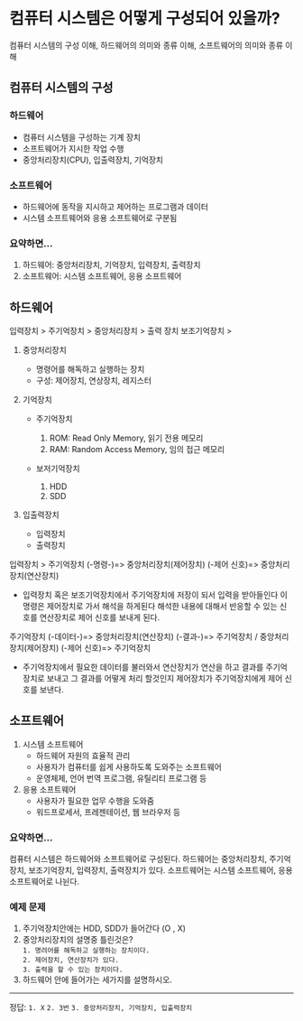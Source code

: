 # 컴퓨터 시스템은 어떻게 구성되어 있을까?

컴퓨터 시스템의 구성 이해, 하드웨어의 의미와 종류 이해, 소프트웨어의 의미와 종류 이해

## 컴퓨터 시스템의 구성

### 하드웨어
  - 컴퓨터 시스템을 구성하는 기계 장치
  - 소프트웨어가 지시한 작업 수행
  - 중앙처리장치(CPU), 입출력장치, 기억장치

### 소프트웨어
  - 하드웨어에 동작을 지시하고 제어하는 프로그램과 데이터
  - 시스템 소프트웨어와 응용 소프트웨어로 구분됨

### 요약하면...
  1. 하드웨어: 중앙처리장치, 기억장치, 입력장치, 출력장치
  2. 소프트웨어: 시스템 소프트웨어, 응용 소프트웨어

## 하드웨어
  입력장치 > 주기억장치 > 중앙처리장치 > 출력 장치
           보조기억장치 >
  1. 중앙처리장치
      - 명령어를 해독하고 실행하는 장치
      - 구성: 제어장치, 연상장치, 레지스터

  2. 기억장치
       - 주기억장치
          1. ROM: Read Only Memory, 읽기 전용 메모리
          2. RAM: Random Access Memory, 임의 접근 메모리

       - 보저기억장치
          1. HDD
          2. SDD

   3. 입출력장치
       - 입력장치
       - 출력장치

입력장치 > 주기억장치 (-명령-)=> 중앙처리장치(제어장치) (-제어 신호)=> 중앙처리장치(연산장치)
  - 입력장치 혹은 보조기억장치에서 주기억장치에 저장이 되서 입력을 받아들인다 이 명령은 제어장치로 가서 해석을 하게된다 해석한 내용에 대해서 반응할 수 있는 신호를 연산장치로 제어 신호를 보내게 된다.

주기억장치 (-데이터-)=> 중앙처리장치(연산장치) (-결과-)=> 주기억장치 / 중앙처리장치(제어장치) (-제어 신호)=> 주기억장치
  - 주기억장치에서 필요한 데이터를 불러와서 연산장치가 연산을 하고 결과를 주기억장치로 보내고 그 결과를 어떻게 처리 할것인지 제어장치가 주기억장치에게 제어 신호를 보낸다.


## 소프트웨어
  1. 시스템 소프트웨어
     - 하드웨어 자원의 효율적 관리
     - 사용자가 컴퓨터를 쉽게 사용하도록 도와주는 소프트웨어
     - 운영체제, 언어 번역 프로그램, 유틸리티 프로그램 등
  2. 응용 소프트웨어
     - 사용자가 필요한 업무 수행을 도와줌
     - 워드프로세서, 프레젠테이션, 웹 브라우저 등
      

### 요약하면...

컴퓨터 시스템은 하드웨어와 소프트웨어로 구성된다.
하드웨어는 중앙처리장치, 주기억장치, 보조기억장치, 입력장치, 출력장치가 있다.
소프트웨어는 시스템 소프트웨어, 응용 소프트웨어로 나뉜다.

### 예제 문제
  1. 주기억장치안에는 HDD, SDD가 들어간다 (O , X)
  2. 중앙처리장치의 설명중 틀린것은? </br>
      `1. 명려어를 해독하고 실행하는 장치이다.` </br>
      `2. 제어장치, 연산장치가 있다.` </br>
      `3. 출력을 할 수 있는 장치이다.`
  3. 하드웨어 안에 들어가는 세가지를 설명하시오.
---
정답: `1. X` `2. 3번` `3. 중앙처리장치, 기억장치, 입출력장치`
